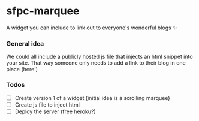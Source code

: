 # sfpc-marquee
A widget you can include to link out to everyone's wonderful blogs :sparkles: 


### General idea
We could all include a publicly hosted js file that injects an html snippet into your site. That way someone only needs to add a link to their blog in one place (here!)

### Todos
- [ ] Create version 1 of a widget (initial idea is a scrolling marquee) 
- [ ] Create js file to inject html 
- [ ] Deploy the server (free heroku?) 
